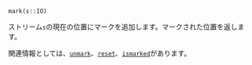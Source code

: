 ```
mark(s::IO)
```

ストリーム`s`の現在の位置にマークを追加します。マークされた位置を返します。

関連情報としては、[`unmark`](@ref)、[`reset`](@ref)、[`ismarked`](@ref)があります。
